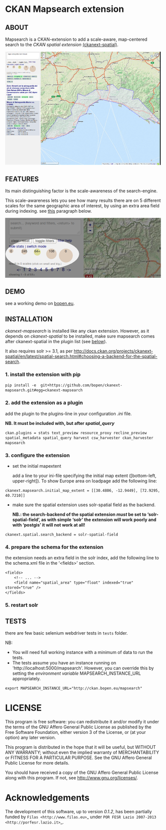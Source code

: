 CKAN Mapsearch extension
========================

ABOUT
-----

Mapsearch is a CKAN-extension to add a scale-aware, map-centered search
to the *CKAN spatial extension* [(ckanext-spatial)](https://github.com/ckan/ckanext-spatial).

![Full screenshot](https://raw.githubusercontent.com/bopen/ckanext-mapsearch/master/ckanext-mapsearch/ckanext/mapsearch/public/mapsearch_shot.png)

FEATURES
--------

Its main distinguishing factor is the scale-awareness of the
search-engine.

This scale-awareness lets you see how many results there are on 5
different scales for the same geographic area of interest, by using an
extra area field during indexing. see [this](#4-prepare-the-schema-for-the-extension) paragraph below.

![screenshot scales](https://raw.githubusercontent.com/bopen/ckanext-mapsearch/master/ckanext-mapsearch/ckanext/mapsearch/public/mapsearch_scales.png)

DEMO
----

see a working demo on [bopen.eu](http://ckan.bopen.eu/mapsearch).

INSTALLATION
------------

*ckanext-mapsearch* is installed like any ckan extension. However, as it
depends on *ckanext-spatial* to be installed, make sure mapsearch comes
after ckanext-spatial in the plugin list (see [below](#2-add-the-extension-as-a-plugin)).

It also requires solr >= 3.1, as per http://docs.ckan.org/projects/ckanext-spatial/en/latest/spatial-search.html#choosing-a-backend-for-the-spatial-search.

### 1. install the extension with pip

```
pip install -e  git+https://github.com/bopen/ckanext-mapsearch.git#egg=ckanext-mapsearch
```

### 2. add the extension as a plugin

add the plugin to the plugins-line in your configuration *.ini* file.

**NB. It must be included with, but after *spatial\_query***

```
ckan.plugins = stats text_preview resource_proxy recline_preview spatial_metadata spatial_query harvest csw_harvester ckan_harvester mapsearch
```

### 3. configure the extension

-   set the initial mapextent

    add a line to your ini-file specifying the initial map extent ([bottom-left, upper-right]). To show Europe area on loadpage add the following line:

```
ckanext.mapsearch.initial_map_extent = [[30.4806, -12.9449], [72.9295, 40.7210]]
```

-   make sure the spatial extension uses solr-spatial field as the
    backend.

    **NB.: the search-backend of the spatial extension *must* be set to
    ‘solr-spatial-field’, as with simple ‘solr’ the extension will work
    poorly and with ‘postgis’ it will not work at all!**

```
ckanext.spatial.search_backend = solr-spatial-field
```

### 4. prepare the schema for the extension

the extension needs an extra field in the solr index, add the following
line to the schema.xml file in the ‘\<fields\>’ section.

```
<fields>
    <!-- ... -->
    <field name="spatial_area" type="float" indexed="true" stored="true" />
</fields>
```

### 5. restart solr

TESTS
-----

there are few basic selenium webdriver tests in `tests` folder. 

NB: 
- You will need full working instance with a minimum of data to run the tests. 
- The tests assume you have an instance running on 'http://localhost:5000/mapsearch'. 
However, you can override this by setting the *environment variable* MAPSEARCH_INSTANCE_URL appropriately.

```
export MAPSEARCH_INSTANCE_URL="http://ckan.bopen.eu/mapsearch"
```

LICENSE
=======

This program is free software: you can redistribute it and/or modify
it under the terms of the GNU Affero General Public License as
published by the Free Software Foundation, either version 3 of the
License, or (at your option) any later version.

This program is distributed in the hope that it will be useful,
but WITHOUT ANY WARRANTY; without even the implied warranty of
MERCHANTABILITY or FITNESS FOR A PARTICULAR PURPOSE. See the
GNU Affero General Public License for more details.

You should have received a copy of the GNU Affero General Public License
along with this program. If not, see http://www.gnu.org/licenses/.

Acknowledgements
================
The development of this software, up to version *0.1.2*, has been partially funded by `Filas <http://www.filas.eu>`_ under `POR FESR Lazio 2007-2013 <http://porfesr.lazio.it>`_.
